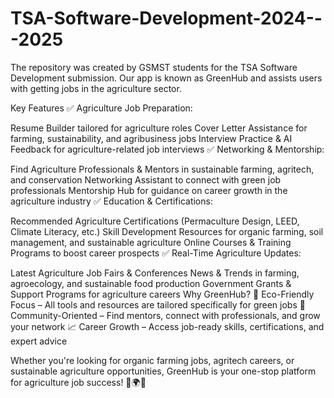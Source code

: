 # TSA-Software-Development-2024---2025
The repository was created by GSMST students for the TSA Software Development submission. Our app is known as GreenHub and assists users with getting jobs in the agriculture sector.



Key Features
✅ Agriculture Job Preparation:

Resume Builder tailored for agriculture roles
Cover Letter Assistance for farming, sustainability, and agribusiness jobs
Interview Practice & AI Feedback for agriculture-related job interviews
✅ Networking & Mentorship:

Find Agriculture Professionals & Mentors in sustainable farming, agritech, and conservation
Networking Assistant to connect with green job professionals
Mentorship Hub for guidance on career growth in the agriculture industry
✅ Education & Certifications:

Recommended Agriculture Certifications (Permaculture Design, LEED, Climate Literacy, etc.)
Skill Development Resources for organic farming, soil management, and sustainable agriculture
Online Courses & Training Programs to boost career prospects
✅ Real-Time Agriculture Updates:

Latest Agriculture Job Fairs & Conferences
News & Trends in farming, agroecology, and sustainable food production
Government Grants & Support Programs for agriculture careers
Why GreenHub?
🌱 Eco-Friendly Focus – All tools and resources are tailored specifically for green jobs
🤝 Community-Oriented – Find mentors, connect with professionals, and grow your network
📈 Career Growth – Access job-ready skills, certifications, and expert advice

Whether you're looking for organic farming jobs, agritech careers, or sustainable agriculture opportunities, GreenHub is your one-stop platform for agriculture job success! 🌾🌍💼
